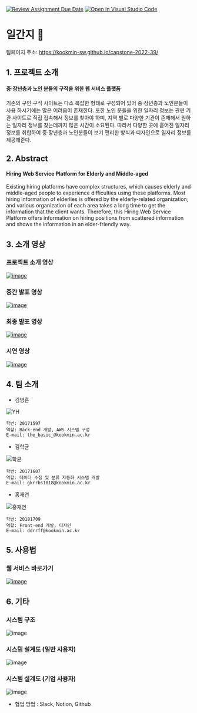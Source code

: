 [![Review Assignment Due Date](https://classroom.github.com/assets/deadline-readme-button-22041afd0340ce965d47ae6ef1cefeee28c7c493a6346c4f15d667ab976d596c.svg)](https://classroom.github.com/a/E--3axVr)
[![Open in Visual Studio Code](https://classroom.github.com/assets/open-in-vscode-2e0aaae1b6195c2367325f4f02e2d04e9abb55f0b24a779b69b11b9e10269abc.svg)](https://classroom.github.com/online_ide?assignment_repo_id=7028185&assignment_repo_type=AssignmentRepo)
# 일간지 🍊
팀페이지 주소: https://kookmin-sw.github.io/capstone-2022-39/ 


## 1. 프로젝트 소개
#### 중·장년층과 노인 분들의 구직을 위한 웹 서비스 플랫폼  
기존의 구인·구직 사이트는 다소 복잡한 형태로 구성되어 있어 중·장년층과 노인분들이 사용 하시기에는 많은 어려움이 존재한다.
또한 노인 분들을 위한 일자리 정보는 관련 기관 사이트로 직접 접속해서 정보를 찾아야 하며,
지역 별로 다양한 기관이 존재해서 원하는 일자리 정보를 찾는데까지 많은 시간이 소요된다. 
따라서 다양한 곳에 흩어진 일자리 정보를 취합하여 중·장년층과 노인분들이 보기 편리한 방식과 디자인으로 일자리 정보를 제공해준다.

## 2. Abstract
#### Hiring Web Service Platform for Elderly and Middle-aged
Existing hiring platforms have complex structures, which causes elderly and middle-aged people to experience difficulties using these platforms.
Most hiring information of elderlies is offered by the elderly-related organization, and various organization of each area takes a long time to get the information that the client wants.
Therefore, this Hiring Web Service Platform offers information on hiring positions from scattered information and shows the information in an elder-friendly way.

## 3. 소개 영상
### 프로젝트 소개 영상  
[![image](https://user-images.githubusercontent.com/28584171/162363705-2d28d091-039f-4586-9c15-f1916024c09f.png)](https://youtu.be/FcUZ4Q2Bfds)

### 중간 발표 영상
[![image](https://user-images.githubusercontent.com/28584171/162363915-d025f710-1c74-4d29-9cf0-7e941097653d.png)](https://www.youtube.com/watch?v=dYVHX2gFoWc)

### 최종 발표 영상
[![image](https://user-images.githubusercontent.com/28584171/170625801-a0348acb-717b-4b4d-9ab4-80ea2a95aa1b.png)](https://drive.google.com/file/d/1oA-qORIvQZaQdFA-quPuKxpGJx2p5jVT/view?usp=sharing)

### 시연 영상
[![image](https://user-images.githubusercontent.com/28584171/170625990-9e0befda-7bb4-4963-9a7e-092be969378a.png)](https://drive.google.com/file/d/1ShFfmb0yhAn-kG5JroFbQJYZE2jp2H3q/view?usp=sharing)

## 4. 팀 소개

* 김영훈
  
![YH](https://user-images.githubusercontent.com/39540473/161184896-53483839-c4f5-49bd-ba27-473f073ffa89.jpg)
```
학번: 20171597
역할: Back-end 개발, AWS 시스템 구성
E-mail: the_basic_@kookmin.ac.kr
```

* 김학균

![학균](https://user-images.githubusercontent.com/39540473/161184846-43312d4c-d8ab-48d7-942f-7e5d570d5887.jpg) 
```
학번: 20171607
역할: 데이터 수집 및 분류 자동화 시스템 개발
E-mail: gkrrbs1018@kookmin.ac.kr
```

* 홍재연
  
![홍재연](https://user-images.githubusercontent.com/39540473/161184136-0909bf62-f0ec-4d46-b803-e093b3442ac7.jpg)
```
학번: 20181709
역할: Front-end 개발, 디자인
E-mail: ddrrff@kookmin.ac.kr
```

## 5. 사용법
### 웹 서비스 바로가기
[![image](https://user-images.githubusercontent.com/28584171/170623610-633e95e0-f7a1-49d0-8bce-0189f13d394a.png)](http://3.38.225.207:3000/)

## 6. 기타

### 시스템 구조
![image](https://user-images.githubusercontent.com/28584171/170627844-dd8505a1-601c-44c8-a8b0-98f356060983.png)

### 시스템 설계도 (일반 사용자)
![image](https://user-images.githubusercontent.com/28584171/170628064-acd0f6fb-1922-4b4d-b6bd-9df41f6ac9ac.png)

### 시스템 설계도 (기업 사용자)
![image](https://user-images.githubusercontent.com/28584171/170628459-bce85dd9-f941-4f22-aa44-f49dbcad2dde.png)

* 협업 방법 : Slack, Notion, Github
